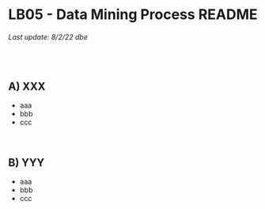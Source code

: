 # LB05 - Data Mining Process README
###### Last update: 8/2/22 dbe
</br>

## A) XXX

* aaa
* bbb
* ccc
</br>

## B) YYY

* aaa
* bbb
* ccc
